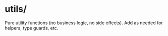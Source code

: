 # utils/

Pure utility functions (no business logic, no side effects). Add as needed for helpers, type guards, etc.
